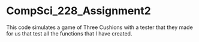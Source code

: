 # CompSci_228_Assignment2
This code simulates a game of Three Cushions with a tester that they made for us that test all the functions that I have created.
